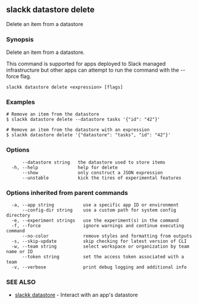 ## slackk datastore delete

Delete an item from a datastore

### Synopsis

Delete an item from a datastore.

This command is supported for apps deployed to Slack managed infrastructure but
other apps can attempt to run the command with the --force flag.

```
slackk datastore delete <expression> [flags]
```

### Examples

```
# Remove an item from the datastore
$ slackk datastore delete --datastore tasks '{"id": "42"}'

# Remove an item from the datastore with an expression
$ slackk datastore delete '{"datastore": "tasks", "id": "42"}'
```

### Options

```
      --datastore string   the datastore used to store items
  -h, --help               help for delete
      --show               only construct a JSON expression
      --unstable           kick the tires of experimental features
```

### Options inherited from parent commands

```
  -a, --app string           use a specific app ID or environment
      --config-dir string    use a custom path for system config directory
  -e, --experiment strings   use the experiment(s) in the command
  -f, --force                ignore warnings and continue executing command
      --no-color             remove styles and formatting from outputs
  -s, --skip-update          skip checking for latest version of CLI
  -w, --team string          select workspace or organization by team name or ID
      --token string         set the access token associated with a team
  -v, --verbose              print debug logging and additional info
```

### SEE ALSO

* [slackk datastore](slackk_datastore.md)	 - Interact with an app's datastore

